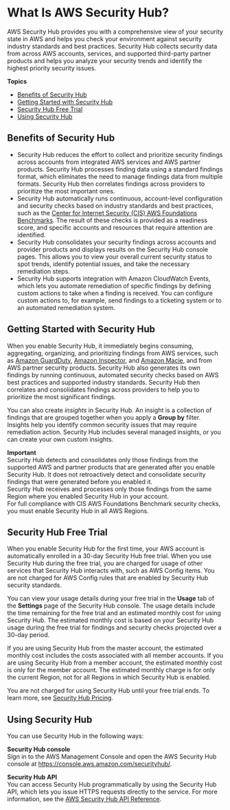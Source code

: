 # What Is AWS Security Hub?<a name="what-is-securityhub"></a>

AWS Security Hub provides you with a comprehensive view of your security state in AWS and helps you check your environment against security industry standards and best practices\. Security Hub collects security data from across AWS accounts, services, and supported third\-party partner products and helps you analyze your security trends and identify the highest priority security issues\.

**Topics**
+ [Benefits of Security Hub](#securityhub-benefits)
+ [Getting Started with Security Hub](#securityhub-get-started)
+ [Security Hub Free Trial](#securityhub-free-trial)
+ [Using Security Hub](#securityhub-accessing)

## Benefits of Security Hub<a name="securityhub-benefits"></a>
+ Security Hub reduces the effort to collect and prioritize security findings across accounts from integrated AWS services and AWS partner products\. Security Hub processes finding data using a standard findings format, which eliminates the need to manage findings data from multiple formats\. Security Hub then correlates findings across providers to prioritize the most important ones\.
+ Security Hub automatically runs continuous, account\-level configuration and security checks based on industry standards and best practices, such as the [Center for Internet Security \(CIS\) AWS Foundations Benchmarks](https://www.cisecurity.org/benchmark/amazon_web_services/)\. The result of these checks is provided as a readiness score, and specific accounts and resources that require attention are identified\.
+ Security Hub consolidates your security findings across accounts and provider products and displays results on the Security Hub console pages\. This allows you to view your overall current security status to spot trends, identify potential issues, and take the necessary remediation steps\.
+ Security Hub supports integration with Amazon CloudWatch Events, which lets you automate remediation of specific findings by defining custom actions to take when a finding is received\. You can configure custom actions to, for example, send findings to a ticketing system or to an automated remediation system\.

## Getting Started with Security Hub<a name="securityhub-get-started"></a>

When you enable Security Hub, it immediately begins consuming, aggregating, organizing, and prioritizing findings from AWS services, such as [Amazon GuardDuty](https://docs.aws.amazon.com/guardduty/latest/ug/what-is-guardduty.html), [Amazon Inspector](https://docs.aws.amazon.com/inspector/latest/userguide/inspector_introduction.html), and [Amazon Macie](https://docs.aws.amazon.com/macie/latest/userguide/what-is-macie.html), and from AWS partner security products\. Security Hub also generates its own findings by running continuous, automated security checks based on AWS best practices and supported industry standards\. Security Hub then correlates and consolidates findings across providers to help you to prioritize the most significant findings\.

You can also create *insights* in Security Hub\. An insight is a collection of findings that are grouped together when you apply a **Group by** filter\. Insights help you identify common security issues that may require remediation action\. Security Hub includes several managed insights, or you can create your own custom insights\.

**Important**  
Security Hub detects and consolidates only those findings from the supported AWS and partner products that are generated after you enable Security Hub\. It does not retroactively detect and consolidate security findings that were generated before you enabled it\.  
Security Hub receives and processes only those findings from the same Region where you enabled Security Hub in your account\.  
For full compliance with CIS AWS Foundations Benchmark security checks, you must enable Security Hub in all AWS Regions\.

## Security Hub Free Trial<a name="securityhub-free-trial"></a>

When you enable Security Hub for the first time, your AWS account is automatically enrolled in a 30\-day Security Hub free trial\. When you use Security Hub during the free trial, you are charged for usage of other services that Security Hub interacts with, such as AWS Config items\. You are not charged for AWS Config rules that are enabled by Security Hub security standards\.

You can view your usage details during your free trial in the **Usage** tab of the **Settings** page of the Security Hub console\. The usage details include the time remaining for the free trial and an estimated monthly cost for using Security Hub\. The estimated monthly cost is based on your Security Hub usage during the free trial for findings and security checks projected over a 30\-day period\.

If you are using Security Hub from the master account, the estimated monthly cost includes the costs associated with all member accounts\. If you are using Security Hub from a member account, the estimated monthly cost is only for the member account\. The estimated monthly charge is for only the current Region, not for all Regions in which Security Hub is enabled\.

You are not charged for using Security Hub until your free trial ends\. To learn more, see [Security Hub Pricing](https://aws.amazon.com/security-hub/pricing/)\.

## Using Security Hub<a name="securityhub-accessing"></a>

You can use Security Hub in the following ways:

**Security Hub console**  
Sign in to the AWS Management Console and open the AWS Security Hub console at [https://console\.aws\.amazon\.com/securityhub/](https://console.aws.amazon.com/securityhub/)\.

**Security Hub API**  
You can access Security Hub programmatically by using the Security Hub API, which lets you issue HTTPS requests directly to the service\. For more information, see the [AWS Security Hub API Reference](https://docs.aws.amazon.com/securityhub/1.0/APIReference/)\.